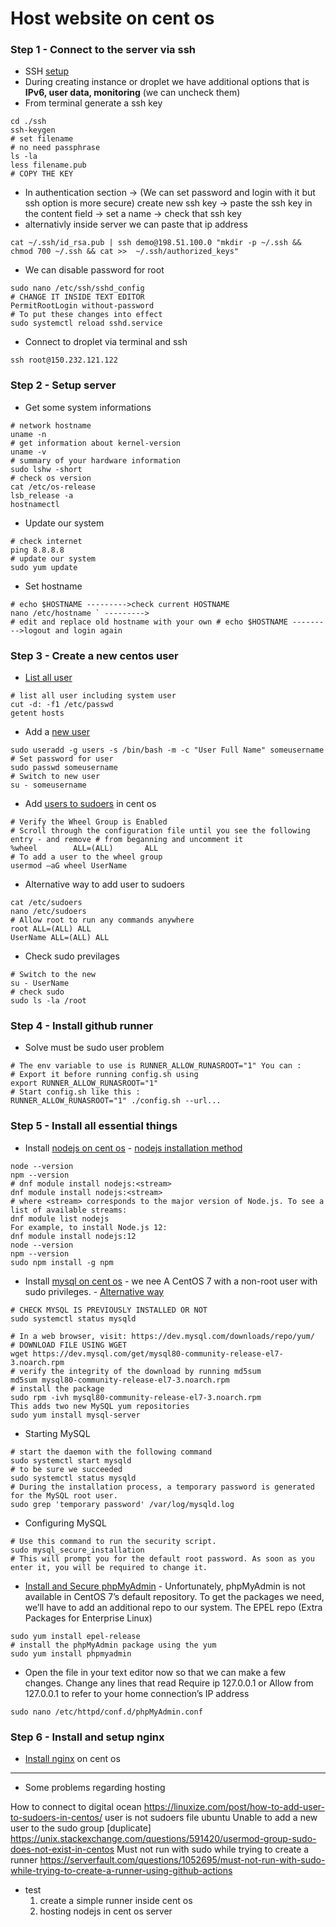 # Host website on cent os

### Step 1 - Connect to the server via ssh

 - SSH [setup](https://www.digitalocean.com/community/tutorials/how-to-set-up-ssh-keys-2)
 - During creating instance or droplet we have additional options that is **IPv6, user data, monitoring** (we can uncheck them)
 - From terminal generate a ssh key
```
cd ./ssh
ssh-keygen
# set filename
# no need passphrase
ls -la
less filename.pub
# COPY THE KEY
```
 - In authentication section -> (We can set password and login with it but ssh option is more secure) create new ssh key -> paste the ssh key in the content field -> set a name -> check that ssh key
 - alternativly inside server we can paste that ip address
```
cat ~/.ssh/id_rsa.pub | ssh demo@198.51.100.0 "mkdir -p ~/.ssh && chmod 700 ~/.ssh && cat >>  ~/.ssh/authorized_keys"
```
 - We can disable password for root
```
sudo nano /etc/ssh/sshd_config
# CHANGE IT INSIDE TEXT EDITOR
PermitRootLogin without-password
# To put these changes into effect
sudo systemctl reload sshd.service

```
 - Connect to droplet via terminal and ssh
```
ssh root@150.232.121.122
```

### Step 2 - Setup server
 - Get some system informations
```
# network hostname
uname -n
# get information about kernel-version
uname -v
# summary of your hardware information
sudo lshw -short
# check os version
cat /etc/os-release
lsb_release -a
hostnamectl
```
 - Update our system
```
# check internet
ping 8.8.8.8
# update our system
sudo yum update

```
 - Set hostname
```
# echo $HOSTNAME --------->check current HOSTNAME
nano /etc/hostname ` --------->
# edit and replace old hostname with your own # echo $HOSTNAME --------->logout and login again  
```

### Step 3 - Create a new centos user
 - [List all user](https://www.liquidweb.com/kb/list-users-centos-7/)
```
# list all user including system user
cut -d: -f1 /etc/passwd
getent hosts
```
 - Add a [new user](https://github.com/MdSamsuzzohaShayon/Web-Linux-Essential-Docs/blob/5_linux_for_beginner/new-user.md)

```
sudo useradd -g users -s /bin/bash -m -c "User Full Name" someusername
# Set password for user
sudo passwd someusername
# Switch to new user
su - someusername
```

 - Add [users to sudoers](https://phoenixnap.com/kb/how-to-create-add-sudo-user-centos) in cent os
```
# Verify the Wheel Group is Enabled
# Scroll through the configuration file until you see the following entry - and remove # from beganning and uncomment it
%wheel        ALL=(ALL)       ALL
# To add a user to the wheel group
usermod –aG wheel UserName
```
 - Alternative way to add user to sudoers
```
cat /etc/sudoers
nano /etc/sudoers
# Allow root to run any commands anywhere
root ALL=(ALL) ALL
UserName ALL=(ALL) ALL
```
 - Check sudo previlages 
```
# Switch to the new
su - UserName
# check sudo 
sudo ls -la /root
```

### Step 4 - Install github runner 
 - Solve must be sudo user problem
```
# The env variable to use is RUNNER_ALLOW_RUNASROOT="1" You can :
# Export it before running config.sh using 
export RUNNER_ALLOW_RUNASROOT="1"
# Start config.sh like this : 
RUNNER_ALLOW_RUNASROOT="1" ./config.sh --url...

```

### Step 5 - Install  all essential things
 - Install [nodejs on cent os](https://nodejs.org/en/download/package-manager/#centos-fedora-and-red-hat-enterprise-linux) - [nodejs installation method](https://www.digitalocean.com/community/tutorials/how-to-install-node-js-on-centos-8)
```
node --version
npm --version
# dnf module install nodejs:<stream>
dnf module install nodejs:<stream>
# where <stream> corresponds to the major version of Node.js. To see a list of available streams:
dnf module list nodejs
For example, to install Node.js 12:
dnf module install nodejs:12
node --version
npm --version
sudo npm install -g npm
```
 - Install [mysql on cent os](https://www.digitalocean.com/community/tutorials/how-to-install-mysql-on-centos-7) - we nee A CentOS 7 with a non-root user with sudo privileges. - [Alternative way](https://www.mysqltutorial.org/install-mysql-centos/)
```
# CHECK MYSQL IS PREVIOUSLY INSTALLED OR NOT
sudo systemctl status mysqld

# In a web browser, visit: https://dev.mysql.com/downloads/repo/yum/
# DOWNLOAD FILE USING WGET
wget https://dev.mysql.com/get/mysql80-community-release-el7-3.noarch.rpm
# verify the integrity of the download by running md5sum
md5sum mysql80-community-release-el7-3.noarch.rpm
# install the package
sudo rpm -ivh mysql80-community-release-el7-3.noarch.rpm
This adds two new MySQL yum repositories
sudo yum install mysql-server
```
 - Starting MySQL
```
# start the daemon with the following command
sudo systemctl start mysqld
# to be sure we succeeded
sudo systemctl status mysqld
# During the installation process, a temporary password is generated for the MySQL root user.
sudo grep 'temporary password' /var/log/mysqld.log
```
 - Configuring MySQL
```
# Use this command to run the security script.
sudo mysql_secure_installation
# This will prompt you for the default root password. As soon as you enter it, you will be required to change it.
```
 - [Install and Secure phpMyAdmin](http://digitalocean.com/community/tutorials/how-to-install-and-secure-phpmyadmin-with-apache-on-a-centos-7-server) -  Unfortunately, phpMyAdmin is not available in CentOS 7’s default repository. To get the packages we need, we’ll have to add an additional repo to our system. The EPEL repo (Extra Packages for Enterprise Linux) 
```
sudo yum install epel-release
# install the phpMyAdmin package using the yum
sudo yum install phpmyadmin
```
 - Open the file in your text editor now so that we can make a few changes. Change any lines that read Require ip 127.0.0.1 or Allow from 127.0.0.1 to refer to your home connection’s IP address
```
sudo nano /etc/httpd/conf.d/phpMyAdmin.conf
```


### Step 6 - Install and setup nginx

 - [Install nginx](https://www.digitalocean.com/community/tutorials/how-to-install-nginx-on-centos-8) on cent os





<hr />

 - Some problems regarding hosting

How to connect to digital ocean
https://linuxize.com/post/how-to-add-user-to-sudoers-in-centos/
user is not sudoers file ubuntu
Unable to add a new user to the sudo group [duplicate]
https://unix.stackexchange.com/questions/591420/usermod-group-sudo-does-not-exist-in-centos
Must not run with sudo while trying to create a runner
https://serverfault.com/questions/1052695/must-not-run-with-sudo-while-trying-to-create-a-runner-using-github-actions


- test
    1. create a simple runner inside cent os
    2. hosting nodejs in cent os server
